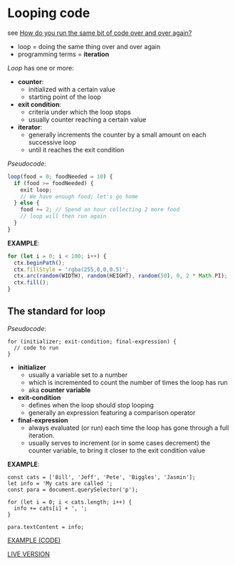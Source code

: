 # Looping code

see [How do you run the same bit of code over and over again?](https://developer.mozilla.org/en-US/docs/Learn/JavaScript/Building_blocks/Looping_code)

- loop = doing the same thing over and over again
- programming terms = **iteration**

*Loop* has one or more:

- **counter**:
  - initialized with a certain value
  - starting point of the loop
- **exit condition**:
  - criteria under which the loop stops
  - usually counter reaching a certain value
- **iterator**:
  - generally increments the counter by a small amount on each successive loop
  - until it reaches the exit condition

*Pseudocode*:

```javascript
loop(food = 0; foodNeeded = 10) {
  if (food >= foodNeeded) {
    exit loop;
    // We have enough food; let's go home
  } else {
    food += 2; // Spend an hour collecting 2 more food
    // loop will then run again
  }
}
```

**EXAMPLE**:

```javascript
for (let i = 0; i < 100; i++) {
  ctx.beginPath();
  ctx.fillStyle = 'rgba(255,0,0,0.5)';
  ctx.arc(random(WIDTH), random(HEIGHT), random(50), 0, 2 * Math.PI);
  ctx.fill();
}
```

## The standard for loop

*Pseudocode*:

```vim
for (initializer; exit-condition; final-expression) {
  // code to run
}
```

- **initializer**
  - usually a variable set to a number
  - which is incremented to count the number of times the loop has run
  - aka **counter variable**
- **exit-condition**
  - defines when the loop should stop looping
  - generally an expression featuring a comparison operator
- **final-expression**
  - always evaluated (or run) each time the loop has gone through a full iteration.
  - usually serves to increment (or in some cases decrement) the counter variable, to bring it closer to the exit condition value

**EXAMPLE**:

```javacript
const cats = ['Bill', 'Jeff', 'Pete', 'Biggles', 'Jasmin'];
let info = 'My cats are called ';
const para = document.querySelector('p');

for (let i = 0; i < cats.length; i++) {
  info += cats[i] + ', ';
}

para.textContent = info;
```

[EXAMPLE (CODE)](https://github.com/mdn/learning-area/blob/master/javascript/building-blocks/loops/basic-for-improved.html)

[LIVE VERSION](https://mdn.github.io/learning-area/javascript/building-blocks/loops/basic-for-improved.html)



